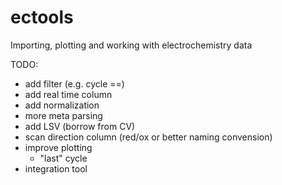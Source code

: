# ectools
Importing, plotting and working with electrochemistry data

TODO:
* add filter (e.g. cycle ==)
* add real time column
* add normalization
* more meta parsing
* add LSV (borrow from CV)
* scan direction column (red/ox or better naming convension)
* improve plotting
    * "last" cycle
* integration tool
